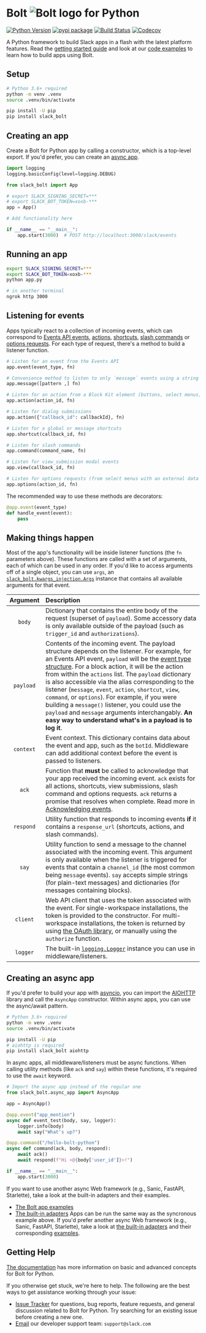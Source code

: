 # Bolt ![Bolt logo](docs/assets/bolt-logo.svg) for Python

[![Python Version][python-version]][pypi-url]
[![pypi package][pypi-image]][pypi-url]
[![Build Status][build-image]][build-url]
[![Codecov][codecov-image]][codecov-url]

A Python framework to build Slack apps in a flash with the latest platform features. Read the [getting started guide](https://slack.dev/bolt-python/tutorial/getting-started) and look at our [code examples](https://github.com/slackapi/bolt-python/tree/main/examples) to learn how to build apps using Bolt.

## Setup

```bash
# Python 3.6+ required
python -m venv .venv
source .venv/bin/activate

pip install -U pip
pip install slack_bolt
```

## Creating an app

Create a Bolt for Python app by calling a constructor, which is a top-level export. If you'd prefer, you can create an [async app](#creating-an-async-app).

```python
import logging
logging.basicConfig(level=logging.DEBUG)

from slack_bolt import App

# export SLACK_SIGNING_SECRET=***
# export SLACK_BOT_TOKEN=xoxb-***
app = App()

# Add functionality here

if __name__ == "__main__":
    app.start(3000)  # POST http://localhost:3000/slack/events
```

## Running an app

```bash
export SLACK_SIGNING_SECRET=***
export SLACK_BOT_TOKEN=xoxb-***
python app.py

# in another terminal
ngrok http 3000
```

## Listening for events
Apps typically react to a collection of incoming events, which can correspond to [Events API events](https://api.slack.com/events-api), [actions](https://api.slack.com/interactivity/components), [shortcuts](https://api.slack.com/interactivity/shortcuts), [slash commands](https://api.slack.com/interactivity/slash-commands) or [options requests](https://api.slack.com/reference/block-kit/block-elements#external_select). For each type of
request, there's a method to build a listener function.

```python
# Listen for an event from the Events API
app.event(event_type, fn)

# Convenience method to listen to only `message` events using a string or re.Pattern
app.message([pattern ,] fn)

# Listen for an action from a Block Kit element (buttons, select menus, date pickers, etc)
app.action(action_id, fn)

# Listen for dialog submissions
app.action({"callback_id": callbackId}, fn)

# Listen for a global or message shortcuts
app.shortcut(callback_id, fn)

# Listen for slash commands
app.command(command_name, fn)

# Listen for view_submission modal events
app.view(callback_id, fn)

# Listen for options requests (from select menus with an external data source)
app.options(action_id, fn)
```

The recommended way to use these methods are decorators:

```python
@app.event(event_type)
def handle_event(event):
    pass
```

## Making things happen

Most of the app's functionality will be inside listener functions (the `fn` parameters above). These functions are called with a set of arguments, each of which can be used in any order. If you'd like to access arguments off of a single object, you can use `args`, an [`slack_bolt.kwargs_injection.Args`](https://github.com/slackapi/bolt-python/blob/main/slack_bolt/kwargs_injection/args.py) instance that contains all available arguments for that event.

| Argument  | Description  |
| :---: | :--- |
| `body` | Dictionary that contains the entire body of the request (superset of `payload`). Some accessory data is only available outside of the payload (such as `trigger_id` and `authorizations`).
| `payload` | Contents of the incoming event. The payload structure depends on the listener. For example, for an Events API event, `payload` will be the [event type structure](https://api.slack.com/events-api#event_type_structure). For a block action, it will be the action from within the `actions` list. The `payload` dictionary is also accessible via the alias corresponding to the listener (`message`, `event`, `action`, `shortcut`, `view`, `command`, or `options`). For example, if you were building a `message()` listener, you could use the `payload` and `message` arguments interchangably. **An easy way to understand what's in a payload is to log it**. |
| `context` | Event context. This dictionary contains data about the event and app, such as the `botId`. Middleware can add additional context before the event is passed to listeners.
| `ack` | Function that **must** be called to acknowledge that your app received the incoming event. `ack` exists for all actions, shortcuts, view submissions, slash command and options requests. `ack` returns a promise that resolves when complete. Read more in [Acknowledging events](https://slack.dev/bolt-python/concepts#acknowledge).
| `respond` | Utility function that responds to incoming events **if** it contains a `response_url` (shortcuts, actions, and slash commands).
| `say` | Utility function to send a message to the channel associated with the incoming event. This argument is only available when the listener is triggered for events that contain a `channel_id` (the most common being `message` events). `say` accepts simple strings (for plain-text messages) and dictionaries (for messages containing blocks).
| `client` | Web API client that uses the token associated with the event. For single-workspace installations, the token is provided to the constructor. For multi-workspace installations, the token is returned by using [the OAuth library](https://slack.dev/bolt-python/concepts#authenticating-oauth), or manually using the `authorize` function.
| `logger` | The built-in [`logging.Logger`](https://docs.python.org/3/library/logging.html) instance you can use in middleware/listeners.

## Creating an async app

If you'd prefer to build your app with [asyncio](https://docs.python.org/3/library/asyncio.html), you can import the [AIOHTTP](https://docs.aiohttp.org/en/stable/) library and call the `AsyncApp` constructor. Within async apps, you can use the async/await pattern.

```bash
# Python 3.6+ required
python -m venv .venv
source .venv/bin/activate

pip install -U pip
# aiohttp is required
pip install slack_bolt aiohttp
```

In async apps, all middleware/listeners must be async functions. When calling utility methods (like `ack` and `say`) within these functions, it's required to use the `await` keyword.

```python
# Import the async app instead of the regular one
from slack_bolt.async_app import AsyncApp

app = AsyncApp()

@app.event("app_mention")
async def event_test(body, say, logger):
    logger.info(body)
    await say("What's up?")

@app.command("/hello-bolt-python")
async def command(ack, body, respond):
    await ack()
    await respond(f"Hi <@{body['user_id']}>!")

if __name__ == "__main__":
    app.start(3000)
```

If you want to use another async Web framework (e.g., Sanic, FastAPI, Starlette), take a look at the built-in adapters and their examples.

* [The Bolt app examples](https://github.com/slackapi/bolt-python/tree/main/examples)
* [The built-in adapters](https://github.com/slackapi/bolt-python/tree/main/slack_bolt/adapter)
Apps can be run the same way as the syncronous example above. If you'd prefer another async Web framework (e.g., Sanic, FastAPI, Starlette), take a look at [the built-in adapters](https://github.com/slackapi/bolt-python/tree/main/slack_bolt/adapter) and their corresponding [examples](https://github.com/slackapi/bolt-python/tree/main/examples).

## Getting Help

[The documentation](https://slack.dev/bolt-python) has more information on basic and advanced concepts for Bolt for Python.

If you otherwise get stuck, we're here to help. The following are the best ways to get assistance working through your issue:

  * [Issue Tracker](http://github.com/slackapi/bolt-python/issues) for questions, bug reports, feature requests, and general discussion related to Bolt for Python. Try searching for an existing issue before creating a new one.
  * [Email](mailto:support@slack.com) our developer support team: `support@slack.com`


[pypi-image]: https://badge.fury.io/py/slack-bolt.svg
[pypi-url]: https://pypi.org/project/slack-bolt/
[build-image]: https://github.com/slackapi/bolt-python/workflows/CI%20Build/badge.svg
[build-url]: https://github.com/slackapi/bolt-python/actions?query=workflow%3A%22CI+Build%22
[codecov-image]: https://codecov.io/gh/slackapi/bolt-python/branch/main/graph/badge.svg
[codecov-url]: https://codecov.io/gh/slackapi/bolt-python
[python-version]: https://img.shields.io/pypi/pyversions/slack-bolt.svg

